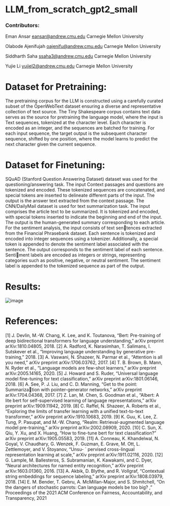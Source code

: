 # LLM_from_scratch_gpt2_small

### Contributors:
Eman Ansar
eansar@andrew.cmu.edu
Carnegie Mellon University

Olabode Ajenifujah
oajenifu@andrew.cmu.edu
Carnegie Mellon University

Siddharth Saha
ssaha3@andrew.cmu.edu
Carnegie Mellon University

Yujie Li
yujiel2@andrew.cmu.edu
Carnegie Mellon University

# Dataset for Pretraining:
The pretraining corpus for the LLM is constructed using a
carefully curated subset of the OpenWebText dataset ensuring
a diverse and representative collection of text source. The Tiny
Shakespeare corpus contains text data serves as the source
for pretraining the language model, where the input is Text
sequences, tokenized at the character level. Each character
is encoded as an integer, and the sequences are batched for
training. For each input sequence, the target output is the
subsequent character sequence, shifted by one position, where
the model learns to predict the next character given the current
sequence.

# Dataset for Finetuning:

SQuAD (Stanford Question Answering Dataset) dataset was
used for the questioning/answering task. The input Context
passages and questions are tokenized and encoded. These
tokenized sequences are concatenated, and special tokens are
inserted to delineate different parts of the input. The output is
the answer text extracted from the context passage.
The CNN/DailyMail dataset is used for text summarization
task. The input comprises the article text to be summarized.
It is tokenized and encoded, with special tokens inserted to
indicate the beginning and end of the input. The output is the
human-generated summary corresponding to each article.
For the sentiment analysis, the input consists of text sentences extracted from the Financial Phrasebank dataset. Each
sentence is tokenized and encoded into integer sequences using
a tokenizer. Additionally, a special token is appended to denote
the sentiment label associated with the sentence. The output
corresponds to the sentiment label of each sentence. Sentiment labels are encoded as integers or strings, representing
categories such as positive, negative, or neutral sentiment. The
sentiment label is appended to the tokenized sequence as part
of the output.

# Results:
![image](https://github.com/Ema-Ans/LLM_from_scratch_gpt2_small/assets/87119440/bf301fc4-7bbd-4470-ba9e-5a40b492fcae)

# References:
[1] J. Devlin, M.-W. Chang, K. Lee, and K. Toutanova, “Bert: Pre-training
of deep bidirectional transformers for language understanding,” arXiv
preprint arXiv:1810.04805, 2018.
[2] A. Radford, K. Narasimhan, T. Salimans, I. Sutskever et al., “Improving
language understanding by generative pre-training,” 2018.
[3] A. Vaswani, N. Shazeer, N. Parmar et al., “Attention is all you need,”
arXiv preprint arXiv:1706.03762, 2017.
[4] T. B. Brown, B. Mann, N. Ryder et al., “Language models are few-shot
learners,” arXiv preprint arXiv:2005.14165, 2020.
[5] J. Howard and S. Ruder, “Universal language model fine-tuning for text
classification,” arXiv preprint arXiv:1801.06146, 2018.
[6] A. See, P. J. Liu, and C. D. Manning, “Get to the point: Summarization with pointer-generator networks,” arXiv preprint arXiv:1704.04368,
2017.
[7] Z. Lan, M. Chen, S. Goodman et al., “Albert: A lite bert for
self-supervised learning of language representations,” arXiv preprint
arXiv:1909.11942, 2019.
[8] C. Raffel, N. Shazeer, A. Roberts et al., “Exploring the limits of
transfer learning with a unified text-to-text transformer,” arXiv preprint
arXiv:1910.10683, 2019.
[9] K. Guu, K. Lee, Z. Tung, P. Pasupat, and M.-W. Chang, “Realm:
Retrieval-augmented language model pre-training,” arXiv preprint
arXiv:2002.08909, 2020.
[10] C. Sun, X. Qiu, Y. Xu, and X. Huang, “How to fine-tune bert for text
classification?” arXiv preprint arXiv:1905.05583, 2019.
[11] A. Conneau, K. Khandelwal, N. Goyal, V. Chaudhary, G. Wenzek,
F. Guzman, E. Grave, M. Ott, L. Zettlemoyer, and V. Stoyanov, “Unsu- ´
pervised cross-lingual representation learning at scale,” arXiv preprint
arXiv:1911.02116, 2020.
[12] G. Lample, M. Ballesteros, S. Subramanian, K. Kawakami, and C. Dyer,
“Neural architectures for named entity recognition,” arXiv preprint
arXiv:1603.01360, 2016.
[13] A. Akbik, D. Blythe, and R. Vollgraf, “Contextual string embeddings
for sequence labeling,” arXiv preprint arXiv:1808.03979, 2018.
[14] E. M. Bender, T. Gebru, A. McMillan-Major, and S. Shmitchell, “On
the dangers of stochastic parrots: Can language models be too big? ,”
Proceedings of the 2021 ACM Conference on Fairness, Accountability,
and Transparency, 2021
